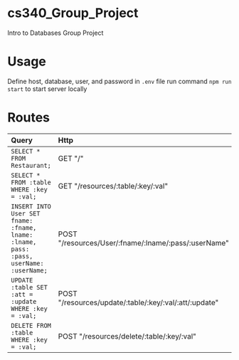 # cs340_Group_Project
Intro to Databases Group Project

# Usage
Define host, database, user, and password in `.env` file
run command `npm run start` to start server locally


# Routes

|	Query																												|	Http																		|
|	:----																												|	:---																		|
|	`SELECT * FROM Restaurant;`																				|	GET	"/"																|
|	`SELECT * FROM :table WHERE :key = :val;`																|	GET	"/resources/:table/:key/:val"								|
|	`INSERT INTO User SET fname: :fname, lname: :lname, pass: :pass, userName: :userName;`	|	POST	"/resources/User/:fname/:lname/:pass/:userName"		|
|	`UPDATE :table SET :att = :update WHERE :key = :val;`												|	POST	"/resources/update/:table/:key/:val/:att/:update"	|
|	`DELETE FROM :table WHERE :key = :val;`																|	POST	"/resources/delete/:table/:key/:val"					|
